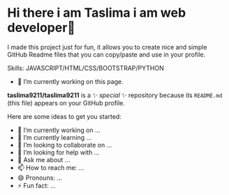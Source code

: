 # Hi there i am Taslima i am web developer👋


I made this project just for fun, it allows you to create nice and simple GitHub Readme files that you can copy/paste and use in your profile.

Skills: JAVASCRIPT/HTML/CSS/BOOTSTRAP/PYTHON

- 🔭 I’m currently working on this page. 







**taslima9211/taslima9211** is a ✨ _special_ ✨ repository because its `README.md` (this file) appears on your GitHub profile.

Here are some ideas to get you started:

- 🔭 I’m currently working on ...
- 🌱 I’m currently learning ...
- 👯 I’m looking to collaborate on ...
- 🤔 I’m looking for help with ...
- 💬 Ask me about ...
- 📫 How to reach me: ...
- 😄 Pronouns: ...
- ⚡ Fun fact: ...

